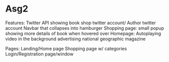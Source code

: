 # Asg2

Features:
Twitter API showing book shop twitter account/ Author twitter account
Navbar that collapses into hamburger
Shopping page: small popup showing more details of book when hovered over
Homepage: Autoplaying video in the background advertising national geographic magazine

Pages:
Landing/Home page
Shopping page w/ categories
Login/Registration page/window
